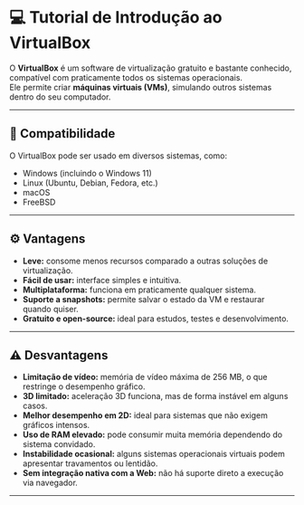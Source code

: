 # 💻 Tutorial de Introdução ao VirtualBox

O **VirtualBox** é um software de virtualização gratuito e bastante conhecido, compatível com praticamente todos os sistemas operacionais.  
Ele permite criar **máquinas virtuais (VMs)**, simulando outros sistemas dentro do seu computador.

---

## 🧠 Compatibilidade

O VirtualBox pode ser usado em diversos sistemas, como:
- Windows (incluindo o Windows 11)  
- Linux (Ubuntu, Debian, Fedora, etc.)  
- macOS  
- FreeBSD  

---

## ⚙️ Vantagens

- **Leve:** consome menos recursos comparado a outras soluções de virtualização.  
- **Fácil de usar:** interface simples e intuitiva.  
- **Multiplataforma:** funciona em praticamente qualquer sistema.  
- **Suporte a snapshots:** permite salvar o estado da VM e restaurar quando quiser.  
- **Gratuito e open-source:** ideal para estudos, testes e desenvolvimento.

---

## ⚠️ Desvantagens

- **Limitação de vídeo:** memória de vídeo máxima de 256 MB, o que restringe o desempenho gráfico.  
- **3D limitado:** aceleração 3D funciona, mas de forma instável em alguns casos.  
- **Melhor desempenho em 2D:** ideal para sistemas que não exigem gráficos intensos.  
- **Uso de RAM elevado:** pode consumir muita memória dependendo do sistema convidado.  
- **Instabilidade ocasional:** alguns sistemas operacionais virtuais podem apresentar travamentos ou lentidão.  
- **Sem integração nativa com a Web:** não há suporte direto a execução via navegador.

---



